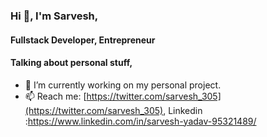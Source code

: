### Hi 👋, I'm Sarvesh, 
#### Fullstack Developer, Entrepreneur 

#### Talking about personal stuff,
- 🏢 I’m currently working on my personal project.
- 📫 Reach me: [https://twitter.com/sarvesh_305](https://twitter.com/sarvesh_305), Linkedin :https://www.linkedin.com/in/sarvesh-yadav-95321489/
